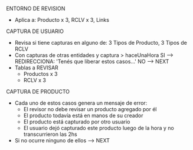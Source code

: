 ENTORNO DE REVISION
- Aplica a: Producto x 3, RCLV x 3, Links

CAPTURA DE USUARIO
- Revisa si tiene capturas en alguno de: 3 Tipos de Producto, 3 Tipos de RCLV
- Con capturas de otras entidades y captura > haceUnaHora
	SI	--> REDIRECCIONA: 'Tenés que liberar estos casos...'
	NO	--> NEXT
- Tablas a REVISAR
	- Productos x 3
	- RCLV x 3

CAPTURA DE PRODUCTO
- Cada uno de estos casos genera un mensaje de error:
	- El revisor no debe revisar un producto agregado por él
	- El producto todavía está en manos de su creador
	- El producto está capturado por otro usuario
	- El usuario dejó capturado este producto luego de la hora y no transcurrieron las 2hs
- Si no ocurre ninguno de ellos --> NEXT
